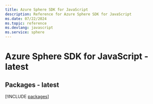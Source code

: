 ```yaml
---
title: Azure Sphere SDK for JavaScript
description: Reference for Azure Sphere SDK for JavaScript
ms.date: 07/22/2024
ms.topic: reference
ms.devlang: javascript
ms.service: sphere
---
```

# Azure Sphere SDK for JavaScript - latest
## Packages - latest
[!INCLUDE [packages](sphere-index.md)]